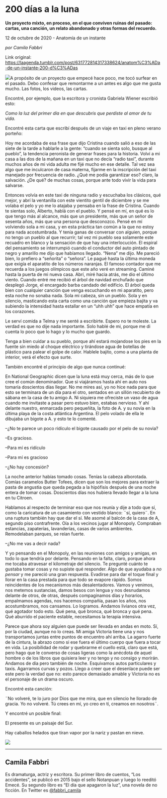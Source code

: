 # 200 días a la luna

**Un proyecto mixto, en proceso, en el que conviven ruinas del pasado: cartas, una canción, un relato abandonado y otras formas del recuerdo.**

12 de octubre de 2020 - Anatomía de un instante

_por Camila Fabbri_

Link original: https://laagenda.tumblr.com/post/631772814317338624/anatom%C3%ADa-de-un-instante-200-d%C3%ADas

![](https://64.media.tumblr.com/59eb933a899279a9452333538bd18751/6e9c99ea1197b3c0-f2/s500x750/932da25f0067d8c52ad76ed53fce1bf45baad5a0.jpg)A propósito de un proyecto que empecé hace poco, me tocó
surfear en el pasado. Debo confesar que remontarme a un antes es algo que me
gusta mucho. Las fotos, los videos, las cartas. 

Encontré, por ejemplo, que la escritora y cronista Gabriela
Wiener escribió esto: 

*Como la luz del primer día en que
descubris que perdiste al amor de tu vida.*

Encontré esta carta que escribí después de un viaje en taxi
en pleno verano porteño:

  


Hoy me acordaba de esa
frase que dijo Cristina cuando salió a eso de las siete de la tarde a hablarle
a la gente: “cuando se sienta solo, busque al pueblo”, la tendencia
peronista de generar frases para la historia. Volví a mi casa a las dos de la
mañana en un taxi que no decía “radio taxi”, durante muchos años de
mi vida adulta me fijé mucho en ese
detalle. Tal vez sea algo que me inculcaron de casa materna, fijarme en la  inscripción del taxi manejado por frecuencia
de radio. ¿Qué me podía garantizar eso? claro, la salvación. ¿De qué? de muchas
cosas, porque ante todo vivir la vida para salvarse. 

Entonces volvía en
este taxi de ninguna radio y escuchaba los clásicos, qué mejor, y abrí la
ventanilla con este vientito gentil de diciembre y se me volaba el pelo y yo me
lo atajaba y pensaba en la frase de
Cristina. Cuando te sientas solo, Alberto, hablá con el pueblo. Y pensé en mí,
en qué es lo que tengo más al alcance, más que un presidente, más que un señor
de sesenta años, más que una persona que desconozco. Pensé en mí volviendo sola
a mi casa, y en esta práctica tan común
a la que no estoy para nada
acostumbrada. Y tenía ganas de conversar con alguien, porque no tengo un pueblo
al que recurrir; tal vez mi pueblo sea solamente este recuadro en blanco y la
sensación de que hay una interlocución. El espiral del pensamiento se
interrumpió cuando el conductor del auto pintado de negro y amarillo me dijo
que habíamos llegado. “Nena” me dijo. Me pareció bien, lo prefiero a
“señorita” o “señora”. Le pagué hasta la última moneda que exigía el
aparatito de los números naranjas. El famoso contador que me recuerda a los
juegos olímpicos que este año veré en streaming. Caminé hasta la puerta de mi
nueva casa. Abrí, miré hacia atrás, me dio el último viento. Cuando entré me recibió
el árbol de navidad enchufado que desplegó Jorge, el encargado barba candado
del edificio. El árbol queda bien con cualquier canción que venga escuchando en
mi aparatito, pero esta noche no sonaba nada. Sola mi cabeza, sin un pueblo.
Sola y en silencio, masticando esta carta como una canción que empieza bajita y
va subiendo la intensidad hasta estallar en un “uhh uhh” que hace
empatía en los corazones. 

Le serví comida a
Telma y me senté a escribirte. Espero no te moleste. La verdad es que no dije
nada importante. Solo hablé de mi, porque me di cuenta lo poco que lo hago y lo
mucho que guardo. 

Tenga a bien cuidar a
su pueblo, porque ahí estará mojandose los pies en la fuente sin miedo al
choque eléctrico y tirándose agua de botellas de plástico para palear el golpe
de calor. Hablele bajito, como a una planta de interior, verá el efecto que
surte. 

También encontré el
principio de algo que nunca continué:

En National Geographic dicen que la luna está muy cerca, más
de lo que cree el común denominador. Que si viajáramos hasta ahí en auto nos tomaría doscientos días llegar. No me
mires así, yo no hice nada para que esto se terminara de un día para el otro,
sentados en un sillón recubierto de sábana en la casa de tu amigo A. Ni
siquiera me ofreciste un vaso de agua cuando me invitaste a pasar pero estuvo
bien, estabas nervioso. Y ahí delante nuestro, enmarcada pero pequeñita, la
foto de A. y su novia en la última playa de la costa atlántica Argentina. El
pelo volado de ella le dibujaba un bigote a A. y esto te lo comenté. 

–¿No te parece un poco ridículo el bigote causado por el
pelo de su novia?

–Es gracioso.

–Para mí es ridículo

–Para mí es gracioso

–¿No hay concesión? 

La noche anterior habías tomado cosas. Tenías la cabeza
alborotada. Comías caramelos Butter Tofees, dicen que son los mejores para
extraer la pasta de angustia que queda pegada a la hipófisis después de una
noche entera de tomar cosas. Doscientos días nos hubiera llevado llegar a la
luna en tu Citroen. 

Hablamos al respecto de terminar eso que nos reunía y dije a todo que sí, como la caricatura de
un casamiento con vestido blanco: ¨sí, quiero¨. En una ruptura también hay que
dar el sí. Me asomé al balcón de la casa de A, segundo piso contrafrente. Oía a
los vecinos jugar al Monopoly. Compraban estancias, zapaterías, lavanderías,
casas de varios ambientes. Remodelaban parques, se reían fuerte. 

–¿No me vas a decir nada? 

Y yo pensando en el Monopoly, en las reuniones con amigos y
amigas, en todo lo que tendría por delante. Pensando en la falta, claro, porque
ahora me tocaba atravesar el kilometraje del silencio. Te pregunté cuánto te
gustaba tomar cosas y no supiste qué responder. Algo de que ayudaba a *no pensar* y me pareció una gran
respuesta. Evadirse para dar el toque final y llorar en la casa prestada para
que todo se evapore rápido. Somos reincidentes de los mecanismos más
desalentadores. Vamos y venimos, nos metemos sustancias, damos besos con lengua
y nos desnudamos delante de otros, de otras, después compaginamos días y
horarios, empalmamos agendas, nos hacemos compañía, pasan los años, nos
acostumbramos, nos cansamos. Lo logramos. Andamos livianos otra vez, qué
agotador todo esto. Qué pena, qué
bronca, qué bronca y qué pena. Qué aburrido el paciente estable, necesitamos la
terapia intensiva. 

Parece que ahora soy alguien que puede ser llevada en andas
en moto. Sí, por la ciudad, aunque no lo creas. Mi amiga Victoria tiene una y
nos transportamos juntas entre puntos de encuentro ahí arriba. La agarro fuerte
de la cintura, la abrazo como si ese fuera el último cuerpo que fuera a tocar
en vida. La posibilidad de rodar y quebrarme el cuello está, claro que está,
pero hago que le converso de cosas ligeras como la anécdota de aquel hombre o
de los libros que quisiera leer y no tengo y no consigo y morirán.  Andamos de día pero también de noche.
Esquivamos autos particulares y taxis. Agarramos curvas y pozos. Llego a creer
que el desenlace puede ser este pero la verdad que no: esto parece demasiado amable y Victoria no es el
personaje de un drama oscuro.

Encontré esta canción:

¨No volveré, te lo juro por Dios que me mira, que en
silencio he llorado de gracia. Yo no volveré. Tú crees en mí, yo creo en tí,
creamos en nosotros¨.

Y encontré un posible
final:

El presente es un
paisaje del Sur.

Hay caballos helados
que tiran vapor por la nariz y pastan en nieve.

![](https://64.media.tumblr.com/14eb350c80da10a5e3caa11b227d0cf0/6e9c99ea1197b3c0-ef/s500x750/c0dd357a0ffc574264400445309762d66dc723d5.jpg)

---

Camila Fabbri
-------------

 Es dramaturga, actriz y escritora. Su primer libro de cuentos, “Los accidentes”, se publicó en 2015 bajo el sello Notanpuan y luego lo reeditó Emecé. Su segundo libro es “El día que apagaron la luz”, una novela de no ficción. En Twitter es [@fabbri\_camila](https://twitter.com/fabbri_camila) 

